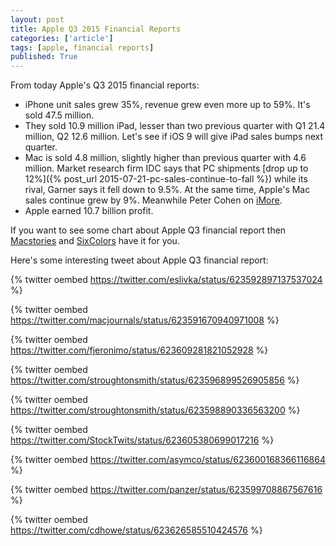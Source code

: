 ```yaml
---
layout: post
title: Apple Q3 2015 Financial Reports
categories: ['article']
tags: [apple, financial reports]
published: True
---
```


From today Apple's Q3 2015 financial reports:

* iPhone unit sales grew 35%, revenue grew even more up to 59%. It's sold 47.5 million. 
* They sold 10.9 million iPad, lesser than two previous quarter with Q1 21.4 million, Q2 12.6 million. Let's see if iOS 9 will give iPad sales bumps next quarter.
* Mac is sold 4.8 million, slightly higher than previous quarter with 4.6 million. Market research firm IDC says that PC shipments [drop up to 12%]({% post_url 2015-07-21-pc-sales-continue-to-fall %}) while its rival, Garner says it fell down to 9.5%. At the same time, Apple's Mac sales continue grew by 9%. Meanwhile Peter Cohen on [iMore](http://www.imore.com/another-smashing-quarter-mac-sales-while-pc-sales-continue-drop).
* Apple earned 10.7 billion profit.

If you want to see some chart about Apple Q3 financial report then [Macstories](http://www.macstories.net/news/apple-q3-2015-results-49-6-billion-revenue-47-5-million-iphones-10-9-million-ipads-sold/) and [SixColors](http://sixcolors.com/post/2015/07/appleq3results/) have it for you.

Here's some interesting tweet about Apple Q3 financial report:

{% twitter oembed https://twitter.com/eslivka/status/623592897137537024 %}

{% twitter oembed https://twitter.com/macjournals/status/623591670940971008 %}

{% twitter oembed https://twitter.com/fjeronimo/status/623609281821052928 %}

{% twitter oembed https://twitter.com/stroughtonsmith/status/623596899526905856 %}

{% twitter oembed https://twitter.com/stroughtonsmith/status/623598890336563200 %}

{% twitter oembed https://twitter.com/StockTwits/status/623605380699017216 %}

{% twitter oembed https://twitter.com/asymco/status/623600168366116864 %}

{% twitter oembed https://twitter.com/panzer/status/623599708867567616 %}

{% twitter oembed https://twitter.com/cdhowe/status/623626585510424576 %}
